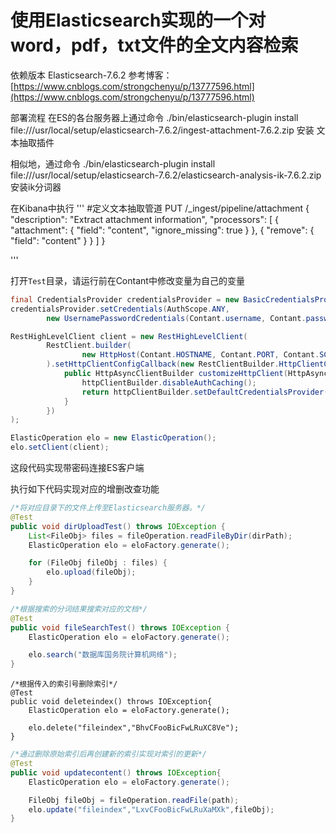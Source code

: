# 使用Elasticsearch实现的一个对word，pdf，txt文件的全文内容检索

依赖版本  Elasticsearch-7.6.2
参考博客：[https://www.cnblogs.com/strongchenyu/p/13777596.html](https://www.cnblogs.com/strongchenyu/p/13777596.html)


部署流程
在ES的各台服务器上通过命令
./bin/elasticsearch-plugin install file:///usr/local/setup/elasticsearch-7.6.2/ingest-attachment-7.6.2.zip
安装 文本抽取插件


相似地，通过命令
./bin/elasticsearch-plugin install file:///usr/local/setup/elasticsearch-7.6.2/elasticsearch-analysis-ik-7.6.2.zip
安装ik分词器

在Kibana中执行
'''
#定义文本抽取管道
PUT /_ingest/pipeline/attachment
{
    "description": "Extract attachment information",
    "processors": [
        {
            "attachment": {
                "field": "content",
                "ignore_missing": true
            }
        },
        {
            "remove": {
                "field": "content"
            }
        }
    ]
}

'''


打开`Test`目录，请运行前在Contant中修改变量为自己的变量

```java
final CredentialsProvider credentialsProvider = new BasicCredentialsProvider();
credentialsProvider.setCredentials(AuthScope.ANY,
		new UsernamePasswordCredentials(Contant.username, Contant.password));  //es账号密码

RestHighLevelClient client = new RestHighLevelClient(
		RestClient.builder(
				new HttpHost(Contant.HOSTNAME, Contant.PORT, Contant.SCHEME)
		).setHttpClientConfigCallback(new RestClientBuilder.HttpClientConfigCallback() {
			public HttpAsyncClientBuilder customizeHttpClient(HttpAsyncClientBuilder httpClientBuilder) {
				httpClientBuilder.disableAuthCaching();
				return httpClientBuilder.setDefaultCredentialsProvider(credentialsProvider);
			}
		})
);

ElasticOperation elo = new ElasticOperation();
elo.setClient(client);
```
这段代码实现带密码连接ES客户端



执行如下代码实现对应的增删改查功能
```java
/*将对应目录下的文件上传至Elasticsearch服务器。*/
@Test
public void dirUploadTest() throws IOException {
    List<FileObj> files = fileOperation.readFileByDir(dirPath);
    ElasticOperation elo = eloFactory.generate();

    for (FileObj fileObj : files) {
        elo.upload(fileObj);
    }
}
```


```java
/*根据搜索的分词结果搜索对应的文档*/
@Test
public void fileSearchTest() throws IOException {
    ElasticOperation elo = eloFactory.generate();

    elo.search("数据库国务院计算机网络");
}
```


```
/*根据传入的索引号删除索引*/
@Test
public void deleteindex() throws IOException{
	ElasticOperation elo = eloFactory.generate();

	elo.delete("fileindex","BhvCFooBicFwLRuXC8Ve");
}
```


```java
/*通过删除原始索引后再创建新的索引实现对索引的更新*/
@Test
public void updatecontent() throws IOException{
	ElasticOperation elo = eloFactory.generate();

	FileObj fileObj = fileOperation.readFile(path);
	elo.update("fileindex","LxvCFooBicFwLRuXaMXk",fileObj);
}
```

